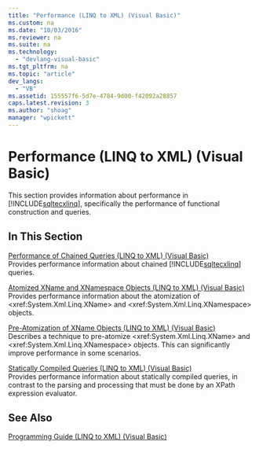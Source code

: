 ```yaml
---
title: "Performance (LINQ to XML) (Visual Basic)"
ms.custom: na
ms.date: "10/03/2016"
ms.reviewer: na
ms.suite: na
ms.technology: 
  - "devlang-visual-basic"
ms.tgt_pltfrm: na
ms.topic: "article"
dev_langs: 
  - "VB"
ms.assetid: 155557f6-5d7e-4784-9d00-f42092a28857
caps.latest.revision: 3
ms.author: "shoag"
manager: "wpickett"
---
```

# Performance (LINQ to XML) (Visual Basic)
This section provides information about performance in [!INCLUDE[sqltecxlinq](../VS_visualbasic/includes/sqltecxlinq_md.md)], specifically the performance of functional construction and queries.  
  
## In This Section  
 [Performance of Chained Queries (LINQ to XML) (Visual Basic)](../VS_visualbasic/performance-of-chained-queries--linq-to-xml---visual-basic-.md)  
 Provides performance information about chained [!INCLUDE[sqltecxlinq](../VS_visualbasic/includes/sqltecxlinq_md.md)] queries.  
  
 [Atomized XName and XNamespace Objects (LINQ to XML) (Visual Basic)](../VS_visualbasic/atomized-xname-and-xnamespace-objects--linq-to-xml---visual-basic-.md)  
 Provides performance information about the atomization of \<xref:System.Xml.Linq.XName> and \<xref:System.Xml.Linq.XNamespace> objects.  
  
 [Pre-Atomization of XName Objects (LINQ to XML) (Visual Basic)](../VS_visualbasic/pre-atomization-of-xname-objects--linq-to-xml---visual-basic-.md)  
 Describes a technique to pre-atomize \<xref:System.Xml.Linq.XName> and \<xref:System.Xml.Linq.XNamespace> objects. This can significantly improve performance in some scenarios.  
  
 [Statically Compiled Queries (LINQ to XML) (Visual Basic)](../VS_visualbasic/statically-compiled-queries--linq-to-xml---visual-basic-.md)  
 Provides performance information about statically compiled queries, in contrast to the parsing and processing that must be done by an XPath expression evaluator.  
  
## See Also  
 [Programming Guide (LINQ to XML) (Visual Basic)](../VS_visualbasic/programming-guide--linq-to-xml---visual-basic-.md)
